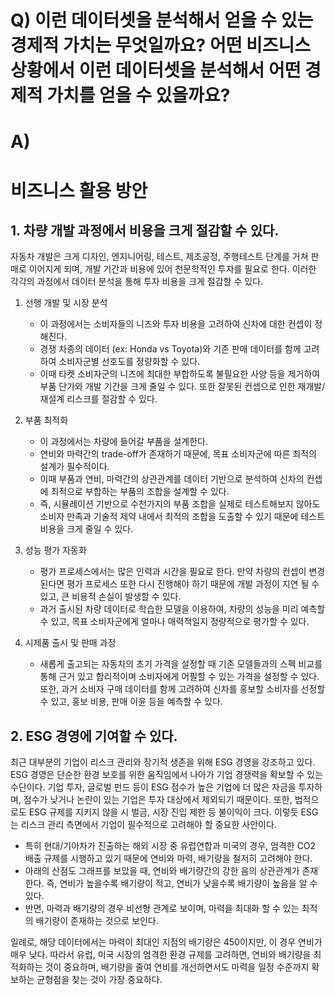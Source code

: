 # Q) 이런 데이터셋을 분석해서 얻을 수 있는 경제적 가치는 무엇일까요? 어떤 비즈니스 상황에서 이런 데이터셋을 분석해서 어떤 경제적 가치를 얻을 수 있을까요?

# A)

# 비즈니스 활용 방안


## 1. 차량 개발 과정에서 비용을 크게 절감할 수 있다.
자동차 개발은 크게 디자인, 엔지니어링, 테스트, 제조공정, 주행테스트 단계를 거쳐 판매로 이어지게 되며, 개발 기간과 비용에 있어 천문학적인 투자를 필요로 한다. 이러한 각각의 과정에서 데이터 분석을 통해 투자 비용을 크게 절감할 수 있다.


1. 선행 개발 및 시장 분석
   - 이 과정에서는 소비자들의 니즈와 투자 비용을 고려하여 신차에 대한 컨셉이 정해진다.
   - 경쟁 차종의 데이터 (ex: Honda vs Toyota)와 기존 판매 데이터를 함께 고려하여 소비자군별 선호도를 정량화할 수 있다.
   - 이때 타켓 소비자군의 니즈에 최대한 부합하도록 불필요한 사양 등을 제거하여 부품 단가와 개발 기간을 크게 줄일 수 있다. 또한 잘못된 컨셉으로 인한 재개발/재설계 리스크를 절감할 수 있다.
  
2. 부품 최적화
   - 이 과정에서는 차량에 들어갈 부품을 설계한다.
   - 연비와 마력간의 trade-off가 존재하기 때문에, 목표 소비자군에 따른 최적의 설계가 필수적이다.
   - 이때 부품과 연비, 마력간의 상관관계를 데이터 기반으로 분석하여 신차의 컨셉에 최적으로 부합하는 부품의 조합을 설계할 수 있다.
   - 즉, 시뮬레이션 기반으로 수천가지의 부품 조합을 실제로 테스트해보지 않아도 소비자 만족과 기술적 제약 내에서 최적의 조합을 도출할 수 있기 때문에 테스트 비용을 크게 줄일 수 있다.


3. 성능 평가 자동화
   - 평가 프로세스에서는 많은 인력과 시간을 필요로 한다. 만약 차량의 컨셉이 변경된다면 평가 프로세스 또한 다시 진행해야 하기 때문에 개발 과정이 지연 될 수 있고, 큰 비용적 손실이 발생할 수 있다.
   - 과거 출시된 차량 데이터로 학습한 모델을 이용하여, 차량의 성능을 미리 예측할 수 있고, 목표 소비자군에게 얼마나 매력적일지 정량적으로 평가할 수 있다.


4. 시제품 출시 및 판매 과정
   - 새롭게 출고되는 자동차의 초기 가격을 설정할 때 기존 모델들과의 스펙 비교를 통해 근거 있고 합리적이며 소비자에게 어필할 수 있는 가격을 설정할 수 있다. 또한, 과거 소비자 구매 데이터를 함께 고려하여 신차를 홍보할 소비자를 선정할 수 있고, 홍보 비용, 판매 이윤 등을 예측할 수 있다.


## 2. ESG 경영에 기여할 수 있다.
최근 대부분의 기업이 리스크 관리와 장기적 생존을 위해 ESG 경영을 강조하고 있다. ESG 경영은 단순한 환경 보호를 위한 움직임에서 나아가 기업 경쟁력을 확보할 수 있는 수단이다. 기업 투자, 글로벌 펀드 등이 ESG 점수가 높은 기업에 더 많은 자금을 투자하며, 점수가 낮거나 논란이 있는 기업은 투자 대상에서 제외되기 때문이다. 또한, 법적으로도 ESG 규제를 지키지 않을 시 벌금, 시장 진입 제한 등 불이익이 크다. 이렇듯 ESG는 리스크 관리 측면에서 기업이 필수적으로 고려해야 할 중요한 사안이다.


- 특히 현대/기아차가 진출하는 해외 시장 중 유럽연합과 미국의 경우, 엄격한 CO2 배출 규제를 시행하고 있기 때문에 연비와 마력, 배기량을 철저히 고려해야 한다.
- 아래의 산점도 그래프를 보았을 때, 연비와 배기량간의 강한 음의 상관관계가 존재한다. 즉, 연비가 높을수록 배기량이 적고, 연비가 낮을수록 배기량이 높음을 알 수 있다.
- 반면, 마력과 배기량의 경우 비선형 관계로 보이며, 마력을 최대화 할 수 있는 최적의 배기량이 존재하는 것으로 보인다.


일례로, 해당 데이터에서는 마력이 최대인 지점의 배기량은 450이지만, 이 경우 연비가 매우 낮다.
따라서 유럽, 미국 시장의 엄격한 환경 규제를 고려하면, 연비와 배기량을 최적화하는 것이 중요하며, 배기량을 줄여 연비를 개선하면서도 마력을 일정 수준까지 확보하는 균형점을 찾는 것이 가장 중요하다.
